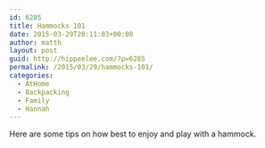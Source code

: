 ```yaml
---
id: 6285
title: Hammocks 101
date: 2015-03-29T20:11:03+00:00
author: matth
layout: post
guid: http://hippeelee.com/?p=6285
permalink: /2015/03/29/hammocks-101/
categories:
  - AtHome
  - Backpacking
  - Family
  - Hannah
---
```

Here are some tips on how best to enjoy and play with a hammock.

<div>
  <p>
  </p>
</div>

&nbsp;